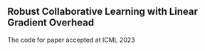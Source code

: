 ## Robust Collaborative Learning with Linear Gradient Overhead

The code for paper accepted at ICML 2023
